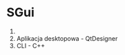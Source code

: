 <h1>SGui</h1>
<ol>
<li><Webserver/li>
<li>Aplikacja desktopowa - QtDesigner</li>
<li>CLI - C++</li>
</ol>
